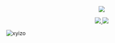 <p align="center">
<a href="https://twitter.com/xyizko" target="_blank">
<img src="https://hits.seeyoufarm.com/api/count/incr/badge.svg?url=https%3A%2F%2Fgithub.com%2Fxyizko&count_bg=%236E1019&title_bg=%23000000&icon=ethereum.svg&icon_color=%23F015FC&title=rekt&edge_flat=true">
</a>
</p>
<p align="center">
<a href="https://twitter.com/xyizko" target="_blank">
<img src="https://img.shields.io/twitter/follow/xyizko?style=social">
<img src="https://img.shields.io/youtube/channel/subscribers/UCFP0GycKuYo1gLxgTP68tdQ"></a>
</a>
</p>

![xyizo](https://github.com/xyizko/xyizko/assets/164354015/feff7004-1cd8-4cfa-aab9-b9d40b4c8934)
